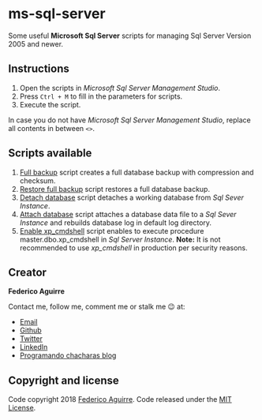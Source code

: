 # ms-sql-server

Some useful **Microsoft Sql Server** scripts for managing Sql Server Version
2005 and newer.

## Instructions

1. Open the scripts in _Microsoft Sql Server Management Studio_.
2. Press `Ctrl + M` to fill in the parameters for scripts.
3. Execute the script.

In case you do not have _Microsoft Sql Server Management Studio_, replace all
contents in between `<>`.

## Scripts available

1. [Full backup](./backup.sql) script creates a full database backup with
compression and checksum.
2. [Restore full backup](./restore_full_backup.sql) script restores a full
database backup.
3. [Detach database](./detach_database.sql) script detaches a working database
from _Sql Sever Instance_.
4. [Attach database](./attachDatabaseAndRebuidLog.sql) script attaches a
database data file to a _Sql Sever Instance_ and rebuilds database log in default
log directory.
5. [Enable xp_cmdshell](./enable_xp_cmdshell.sql) script enables to execute
procedure master.dbo.xp_cmdshell in _Sql Server Instance_. **Note:** It is not
recommended to use _xp_cmdshell_ in production per security reasons.

## Creator

**Federico Aguirre**

Contact me, follow me, comment me or stalk me :wink: at:

- <a href="mailto:federico.aguirre.cardiel@gmail.com?Subject=Hello%20from%20Github">Email</a>
- [Github](https://github.com/FedericoAguirre)
- [Twitter](https://twitter.com/FAguirreCardiel)
- [LinkedIn](https://www.linkedin.com/in/federico-aguirre-4199933)
- [Programando chacharas blog](https://programandochacharas.blogspot.mx)


## Copyright and license

Code copyright 2018 [Federico Aguirre](https://www.linkedin.com/in/federico-aguirre-4199933). Code released under the [MIT License](./LICENSE).
